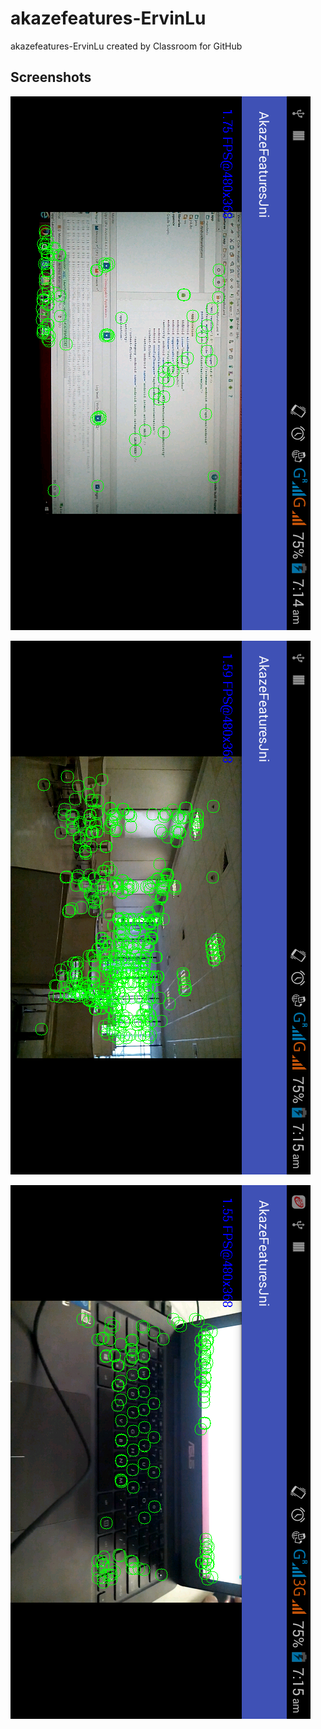 # akazefeatures-ErvinLu
akazefeatures-ErvinLu created by Classroom for GitHub

## Screenshots

![alt tag](https://github.com/DeLaSalleUniversity-Manila/akazefeatures-ErvinLu/blob/master/device-2015-12-08-071501.png)

![alt tag](https://github.com/DeLaSalleUniversity-Manila/akazefeatures-ErvinLu/blob/master/device-2015-12-08-071520.png)

![alt tag](https://github.com/DeLaSalleUniversity-Manila/akazefeatures-ErvinLu/blob/master/device-2015-12-08-071549.png)
